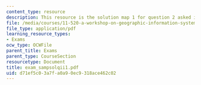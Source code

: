 ```yaml
---
content_type: resource
description: This resource is the solution map 1 for question 2 asked in sample exam.
file: /media/courses/11-520-a-workshop-on-geographic-information-systems-fall-2005/d71ef5c03a7fa0a90ec9318ace462c02_exam_sampsolqii1.pdf
file_type: application/pdf
learning_resource_types:
- Exams
ocw_type: OCWFile
parent_title: Exams
parent_type: CourseSection
resourcetype: Document
title: exam_sampsolqii1.pdf
uid: d71ef5c0-3a7f-a0a9-0ec9-318ace462c02
---
```


